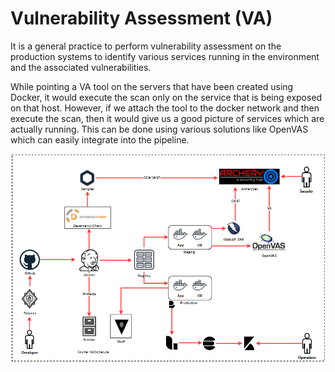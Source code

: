 # Vulnerability Assessment (VA)

It is a general practice to perform vulnerability assessment on the production systems to identify various services running in the environment and the associated vulnerabilities.

While pointing a VA tool on the servers that have been created using Docker, it would execute the scan only on the service that is being exposed on that host. However, if we attach the tool to the docker network and then execute the scan, then it would give us a good picture of services which are actually running. This can be done using various solutions like OpenVAS which can easily integrate into the pipeline.

![img](images/va-img.png)
